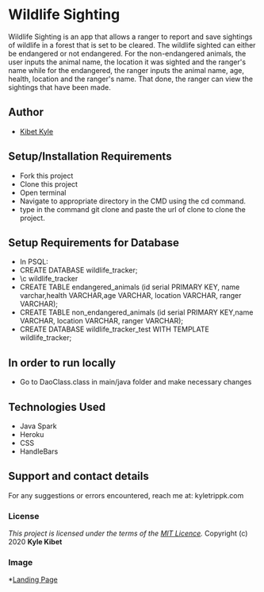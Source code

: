 # Wildlife Sighting

Wildlife Sighting is an app that allows a ranger to report and save sightings of wildlife in a forest that is set to be cleared. The wildlife sighted can either be endangered or not endangered. For the non-endangered animals, the user inputs the animal name, the location it was sighted and the ranger's name while for the endangered, the ranger inputs the animal name, age, health, location and the ranger's name. That done, the ranger can view the sightings that have been made.

## Author
- [Kibet Kyle](https://github.com/KyleTrippK)

## Setup/Installation Requirements
* Fork this project
* Clone this project
* Open terminal
* Navigate to appropriate directory in the CMD using the cd command.
* type in the command git clone and paste the url of clone to clone the project.
## Setup Requirements for Database
* In PSQL:
* CREATE DATABASE wildlife_tracker;
* \c wildlife_tracker 
* CREATE TABLE endangered_animals (id serial PRIMARY KEY, name varchar,health VARCHAR,age VARCHAR, location VARCHAR, ranger VARCHAR);
* CREATE TABLE non_endangered_animals (id serial PRIMARY KEY,name VARCHAR,  location VARCHAR, ranger VARCHAR);
* CREATE DATABASE wildlife_tracker_test WITH TEMPLATE wildlife_tracker;
## In order to run locally
* Go to DaoClass.class in main/java folder and make necessary changes

## Technologies Used
* Java Spark
* Heroku
* CSS
* HandleBars

## Support and contact details
For any suggestions or errors encountered, reach me at: kyletrippk.com

### License
*This project is licensed under the terms of the [MIT Licence](./Licence).*
Copyright (c) 2020 **Kyle Kibet**

### Image
*[Landing Page](./src/main/resources/public/images/landing-page.png)
